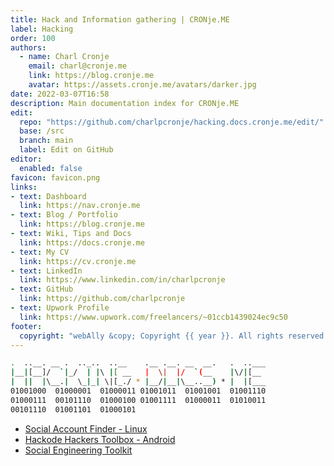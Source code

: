```yaml
---
title: Hack and Information gathering | CRONje.ME
label: Hacking
order: 100
authors:
  - name: Charl Cronje
    email: charl@cronje.me
    link: https://blog.cronje.me
    avatar: https://assets.cronje.me/avatars/darker.jpg
date: 2022-03-07T16:58
description: Main documentation index for CRONje.ME
edit:
  repo: "https://github.com/charlpcronje/hacking.docs.cronje.me/edit/"
  base: /src
  branch: main
  label: Edit on GitHub
editor:
  enabled: false
favicon: favicon.png
links:
- text: Dashboard
  link: https://nav.cronje.me
- text: Blog / Portfolio
  link: https://blog.cronje.me
- text: Wiki, Tips and Docs 
  link: https://docs.cronje.me
- text: My CV
  link: https://cv.cronje.me
- text: LinkedIn
  link: https://www.linkedin.com/in/charlpcronje
- text: GitHub
  link: https://github.com/charlpcronje
- text: Upwork Profile
  link: https://www.upwork.com/freelancers/~01ccb1439024ec9c50
footer:
  copyright: "webAlly &copy; Copyright {{ year }}. All rights reserved."
---
```

<script type="text/javascript">(function(w,s){var e=document.createElement("script");e.type="text/javascript";e.async=true;e.src="https://cdn.pagesense.io/js/webally/f2527eebee974243853bcd47b32631f4.js";var x=document.getElementsByTagName("script")[0];x.parentNode.insertBefore(e,x);})(window,"script");</script>

```sh
.  ..__. __ .  .._..  ..__    .__ .__. __  __.   .  ..___
|__|[__]/  `|_/  | |\ |[ __   |  \|  |/  `(__    |\/|[__ 
|  ||  |\__.|  \_|_| \|[_./ * |__/|__|\__..__) * |  |[___
01001000  01000001  01000011 01001011  01001001  01001110 
01000111  00101110  01000100 01001111  01000011  01010011 
00101110  01001101  01000101 
```

- [Social Account Finder - Linux](sherlock.md)
- [Hackode Hackers Toolbox - Android](hackode.md)
- [Social Engineering Toolkit](set.md)
